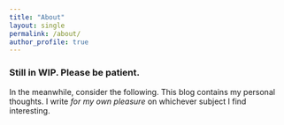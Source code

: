 ```yaml
---
title: "About"
layout: single
permalink: /about/
author_profile: true
---
```

### Still in WIP. Please be patient.	

In the meanwhile, consider the following.
This blog contains my personal thoughts. I write *for my own pleasure* on whichever subject I find interesting.


